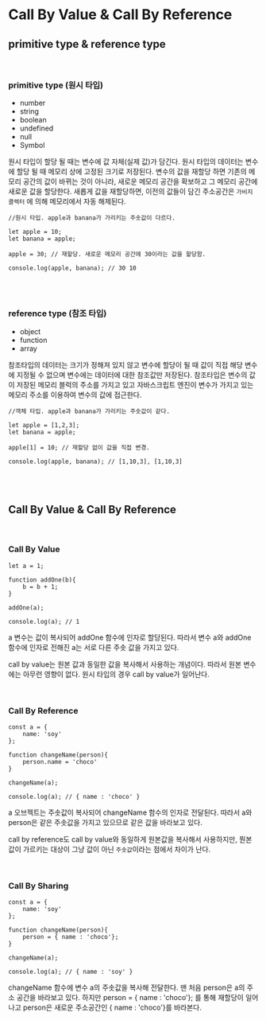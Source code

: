 # Call By Value & Call By Reference

## primitive type & reference type

<br>

### primitive type (원시 타입)

- number
- string
- boolean
- undefined
- null
- Symbol

원시 타입이 할당 될 때는 변수에 값 자체(실제 값)가 담긴다. 원시 타입의 데이터는 변수에 할당 될 때 메모리 상에 고정된 크기로 저장된다. 변수의 값을 재할당 하면 기존의 메모리 공간의 값이 바뀌는 것이 아니라, 새로운 메모리 공간을 확보하고 그 메모리 공간에 새로운 값을 할당한다. 새롭게 값을 재할당하면, 이전의 값들이 담긴 주소공간은 `가비지 콜렉터` 에 의해 메모리에서 자동 해제된다.

```
//원시 타입. apple과 banana가 가리키는 주솟값이 다르다.

let apple = 10;
let banana = apple;

apple = 30; // 재할당. 새로운 메모리 공간에 30이라는 값을 할당함.

console.log(apple, banana); // 30 10
```

<br>
<br>

### reference type (참조 타입)

- object
- function
- array

참조타입의 데이터는 크기가 정해져 있지 않고 변수에 할당이 될 때 값이 직접 해당 변수에 지정될 수 없으며 변수에는 데이터에 대한 참조값만 저장된다. 참조타입은 변수의 값이 저장된 메모리 블럭의 주소를 가지고 있고 자바스크립트 엔진이 변수가 가지고 있는 메모리 주소를 이용하여 변수의 값에 접근한다.

```
//객체 타입. apple과 banana가 가리키는 주솟값이 같다.

let apple = [1,2,3];
let banana = apple;

apple[1] = 10; // 재할당 없이 값을 직접 변경.

console.log(apple, banana); // [1,10,3], [1,10,3]
```

<br>
<br>

## Call By Value & Call By Reference

<br>

### Call By Value

```
let a = 1;

function addOne(b){
    b = b + 1;
}

addOne(a);

console.log(a); // 1
```

a 변수는 값이 복사되어 addOne 함수에 인자로 할당된다. 따라서 변수 a와 addOne 함수에 인자로 전해진 a는 서로 다른 주솟 값을 가지고 있다.

call by value는 원본 값과 동일한 값을 복사해서 사용하는 개념이다. 따라서 원본 변수에는 아무런 영향이 없다.
원시 타입의 경우 call by value가 일어난다.

<br>

### Call By Reference

```
const a = {
    name: 'soy'
};

function changeName(person){
    person.name = 'choco'
}

changeName(a);

console.log(a); // { name : 'choco' }
```

a 오브젝트는 주솟값이 복사되어 changeName 함수의 인자로 전달된다. 따라서 a와 person은 같은 주솟값을 가지고 있으므로 같은 값을 바라보고 있다.

call by reference도 call by value와 동일하게 원본값을 복사해서 사용하지만, 뭔본 값이 가르키는 대상이 그냥 값이 아닌 `주솟값`이라는 점에서 차이가 난다.

<br>

### Call By Sharing

```
const a = {
    name: 'soy'
};

function changeName(person){
    person = { name : 'choco'};
}

changeName(a);

console.log(a); // { name : 'soy' }
```

changeName 함수에 변수 a의 주솟값을 복사해 전달한다. 맨 처음 person은 a의 주소 공간을 바라보고 있다.
하지만 person = { name : 'choco'}; 를 통해 재할당이 일어나고 person은 새로운 주소공간인 { name : 'choco'}를 바라본다.
